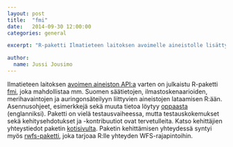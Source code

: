 ```yaml
---
layout: post
title:  "fmi"
date:   2014-09-30 12:00:00
categories: general

excerpt: "R-paketti Ilmatieteen laitoksen avoimelle aineistolle lisätty rOpenGov:n"

author:
  name: Jussi Jousimo
---
```


Ilmatieteen laitoksen [avoimen aineiston API:a](https://en.ilmatieteenlaitos.fi/open-data)
varten on julkaistu R-paketti [fmi](https://github.com/rOpenGov/fmi), joka mahdollistaa
mm. Suomen säätietojen, ilmastoskenaarioiden, merihavaintojen
ja auringonsäteilyyn liittyvien aineistojen lataamisen R:ään.
Asennusohjeet, esimerkkejä sekä muuta tietoa löytyy
[oppaasta](https://github.com/rOpenGov/fmi/blob/master/vignettes/fmi_tutorial.md) (englanniksi).
Paketti on vielä testausvaiheessa, mutta testauskokemukset sekä kehitysehdotukset
ja -kontribuutiot ovat tervetulleita. Katso kehittäjien yhteystiedot paketin
[kotisivulta](https://github.com/rOpenGov/fmi).
Paketin kehittämisen yhteydessä syntyi myös [rwfs-paketti](https://github.com/rOpenGov/rwfs),
joka tarjoaa R:lle yhteyden WFS-rajapintoihin.

[jekyll-gh]: https://github.com/mojombo/jekyll
[jekyll]:    http://jekyllrb.com
